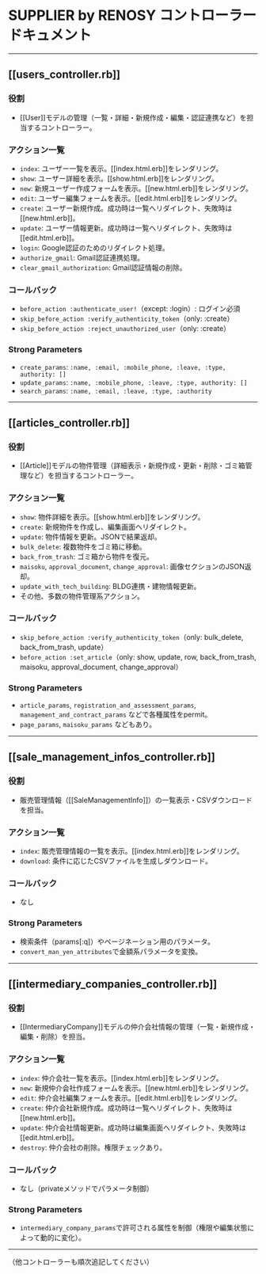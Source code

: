 # SUPPLIER by RENOSY コントローラードキュメント

---

## [[users_controller.rb]]

### 役割
- [[User]]モデルの管理（一覧・詳細・新規作成・編集・認証連携など）を担当するコントローラー。

### アクション一覧
- `index`: ユーザー一覧を表示。[[index.html.erb]]をレンダリング。
- `show`: ユーザー詳細を表示。[[show.html.erb]]をレンダリング。
- `new`: 新規ユーザー作成フォームを表示。[[new.html.erb]]をレンダリング。
- `edit`: ユーザー編集フォームを表示。[[edit.html.erb]]をレンダリング。
- `create`: ユーザー新規作成。成功時は一覧へリダイレクト、失敗時は[[new.html.erb]]。
- `update`: ユーザー情報更新。成功時は一覧へリダイレクト、失敗時は[[edit.html.erb]]。
- `login`: Google認証のためのリダイレクト処理。
- `authorize_gmail`: Gmail認証連携処理。
- `clear_gmail_authorization`: Gmail認証情報の削除。

### コールバック
- `before_action :authenticate_user!`（except: :login）: ログイン必須
- `skip_before_action :verify_authenticity_token`（only: :create）
- `skip_before_action :reject_unauthorized_user`（only: :create）

### Strong Parameters
- `create_params`: `:name, :email, :mobile_phone, :leave, :type, authority: []`
- `update_params`: `:name, :mobile_phone, :leave, :type, authority: []`
- `search_params`: `:name, :email, :leave, :type, :authority`

---

## [[articles_controller.rb]]

### 役割
- [[Article]]モデルの物件管理（詳細表示・新規作成・更新・削除・ゴミ箱管理など）を担当するコントローラー。

### アクション一覧
- `show`: 物件詳細を表示。[[show.html.erb]]をレンダリング。
- `create`: 新規物件を作成し、編集画面へリダイレクト。
- `update`: 物件情報を更新。JSONで結果返却。
- `bulk_delete`: 複数物件をゴミ箱に移動。
- `back_from_trash`: ゴミ箱から物件を復元。
- `maisoku`, `approval_document`, `change_approval`: 画像セクションのJSON返却。
- `update_with_tech_building`: BLDG連携・建物情報更新。
- その他、多数の物件管理系アクション。

### コールバック
- `skip_before_action :verify_authenticity_token`（only: bulk_delete, back_from_trash, update）
- `before_action :set_article`（only: show, update, row, back_from_trash, maisoku, approval_document, change_approval）

### Strong Parameters
- `article_params`, `registration_and_assessment_params`, `management_and_contract_params` などで各種属性をpermit。
- `page_params`, `maisoku_params` などもあり。

---

## [[sale_management_infos_controller.rb]]

### 役割
- 販売管理情報（[[SaleManagementInfo]]）の一覧表示・CSVダウンロードを担当。

### アクション一覧
- `index`: 販売管理情報の一覧を表示。[[index.html.erb]]をレンダリング。
- `download`: 条件に応じたCSVファイルを生成しダウンロード。

### コールバック
- なし

### Strong Parameters
- 検索条件（params[:q]）やページネーション用のパラメータ。
- `convert_man_yen_attributes`で金額系パラメータを変換。

---

## [[intermediary_companies_controller.rb]]

### 役割
- [[IntermediaryCompany]]モデルの仲介会社情報の管理（一覧・新規作成・編集・削除）を担当。

### アクション一覧
- `index`: 仲介会社一覧を表示。[[index.html.erb]]をレンダリング。
- `new`: 新規仲介会社作成フォームを表示。[[new.html.erb]]をレンダリング。
- `edit`: 仲介会社編集フォームを表示。[[edit.html.erb]]をレンダリング。
- `create`: 仲介会社新規作成。成功時は一覧へリダイレクト、失敗時は[[new.html.erb]]。
- `update`: 仲介会社情報更新。成功時は編集画面へリダイレクト、失敗時は[[edit.html.erb]]。
- `destroy`: 仲介会社の削除。権限チェックあり。

### コールバック
- なし（privateメソッドでパラメータ制御）

### Strong Parameters
- `intermediary_company_params`で許可される属性を制御（権限や編集状態によって動的に変化）。

---

（他コントローラーも順次追記してください） 